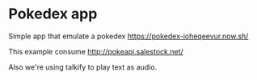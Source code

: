 # Pokedex app

Simple app that emulate a pokedex https://pokedex-ioheqeevur.now.sh/

This example consume http://pokeapi.salestock.net/

Also we're using talkify to play text as audio.

